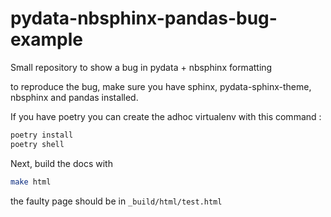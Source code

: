 # pydata-nbsphinx-pandas-bug-example


Small repository to show a bug in pydata + nbsphinx formatting

to reproduce the bug, make sure you have sphinx, pydata-sphinx-theme, nbsphinx and pandas installed.

If you have poetry you can create the adhoc virtualenv with this command :

```bash
poetry install
poetry shell
```

Next, build the docs with

```bash
make html
```

the faulty page should be in `_build/html/test.html`